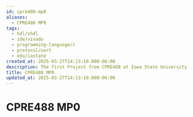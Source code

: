 ```yaml
---
id: cpre488-mp0
aliases:
  - CPRE488 MP0
tags:
  - hdl/vhdl
  - ide/vivado
  - programming-language/c
  - protocol/uart
  - edu/iastate
created_at: 2025-03-27T14:13:10.000-06:00
description: The first Project from CPRE488 at Iowa State University
title: CPRE488 MP0
updated_at: 2025-03-27T14:13:10.000-06:00
---
```

# CPRE488 MP0
